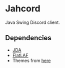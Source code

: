 # Jahcord
Java Swing Discord client.

## Dependencies
- [JDA](https://github.com/DV8FromTheWorld/JDA)
- [FlatLAF](https://github.com/JFormDesigner/FlatLaf)
- Themes from [here](https://github.com/mallowigi/material-theme-ui-lite)
